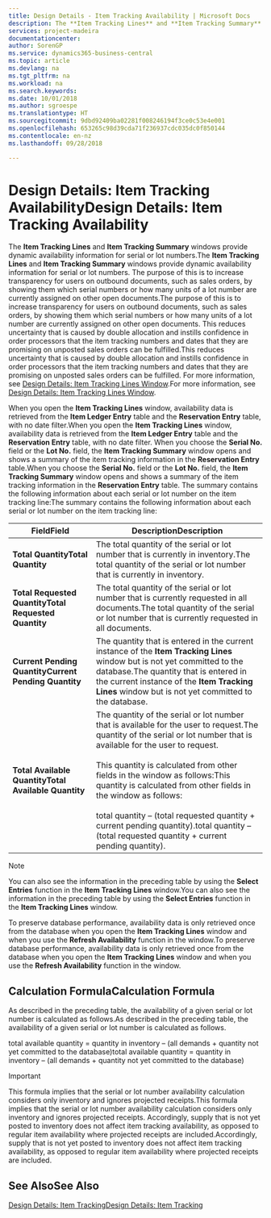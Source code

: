 ```yaml
---
title: Design Details - Item Tracking Availability | Microsoft Docs
description: The **Item Tracking Lines** and **Item Tracking Summary** windows provide dynamic availability information for serial or lot numbers. The purpose of this is to increase transparency for users on outbound documents, such as sales orders, by showing them which serial numbers or how many units of a lot number are currently assigned on other open documents. This reduces uncertainty that is caused by double allocation and instills confidence in order processors that the item tracking numbers and dates that they are promising on unposted sales orders can be fulfilled.
services: project-madeira
documentationcenter: 
author: SorenGP
ms.service: dynamics365-business-central
ms.topic: article
ms.devlang: na
ms.tgt_pltfrm: na
ms.workload: na
ms.search.keywords: 
ms.date: 10/01/2018
ms.author: sgroespe
ms.translationtype: HT
ms.sourcegitcommit: 9dbd92409ba02281f008246194f3ce0c53e4e001
ms.openlocfilehash: 653265c98d39cda71f236937cdc035dc0f850144
ms.contentlocale: en-nz
ms.lasthandoff: 09/28/2018

---
```

# <a name="design-details-item-tracking-availability"></a><span data-ttu-id="96cde-105">Design Details: Item Tracking Availability</span><span class="sxs-lookup"><span data-stu-id="96cde-105">Design Details: Item Tracking Availability</span></span>
<span data-ttu-id="96cde-106">The **Item Tracking Lines** and **Item Tracking Summary** windows provide dynamic availability information for serial or lot numbers.</span><span class="sxs-lookup"><span data-stu-id="96cde-106">The **Item Tracking Lines** and **Item Tracking Summary** windows provide dynamic availability information for serial or lot numbers.</span></span> <span data-ttu-id="96cde-107">The purpose of this is to increase transparency for users on outbound documents, such as sales orders, by showing them which serial numbers or how many units of a lot number are currently assigned on other open documents.</span><span class="sxs-lookup"><span data-stu-id="96cde-107">The purpose of this is to increase transparency for users on outbound documents, such as sales orders, by showing them which serial numbers or how many units of a lot number are currently assigned on other open documents.</span></span> <span data-ttu-id="96cde-108">This reduces uncertainty that is caused by double allocation and instills confidence in order processors that the item tracking numbers and dates that they are promising on unposted sales orders can be fulfilled.</span><span class="sxs-lookup"><span data-stu-id="96cde-108">This reduces uncertainty that is caused by double allocation and instills confidence in order processors that the item tracking numbers and dates that they are promising on unposted sales orders can be fulfilled.</span></span> <span data-ttu-id="96cde-109">For more information, see [Design Details: Item Tracking Lines Window](design-details-item-tracking-lines-window.md).</span><span class="sxs-lookup"><span data-stu-id="96cde-109">For more information, see [Design Details: Item Tracking Lines Window](design-details-item-tracking-lines-window.md).</span></span>  

 <span data-ttu-id="96cde-110">When you open the **Item Tracking Lines** window, availability data is retrieved from the **Item Ledger Entry** table and the **Reservation Entry** table, with no date filter.</span><span class="sxs-lookup"><span data-stu-id="96cde-110">When you open the **Item Tracking Lines** window, availability data is retrieved from the **Item Ledger Entry** table and the **Reservation Entry** table, with no date filter.</span></span> <span data-ttu-id="96cde-111">When you choose the **Serial No.** field or the **Lot No.** field, the **Item Tracking Summary** window opens and shows a summary of the item tracking information in the **Reservation Entry** table.</span><span class="sxs-lookup"><span data-stu-id="96cde-111">When you choose the **Serial No.** field or the **Lot No.** field, the **Item Tracking Summary** window opens and shows a summary of the item tracking information in the **Reservation Entry** table.</span></span> <span data-ttu-id="96cde-112">The summary contains the following information about each serial or lot number on the item tracking line:</span><span class="sxs-lookup"><span data-stu-id="96cde-112">The summary contains the following information about each serial or lot number on the item tracking line:</span></span>  

|<span data-ttu-id="96cde-113">Field</span><span class="sxs-lookup"><span data-stu-id="96cde-113">Field</span></span>|<span data-ttu-id="96cde-114">Description</span><span class="sxs-lookup"><span data-stu-id="96cde-114">Description</span></span>|  
|---------------------------------|---------------------------------------|  
|<span data-ttu-id="96cde-115">**Total Quantity**</span><span class="sxs-lookup"><span data-stu-id="96cde-115">**Total Quantity**</span></span>|<span data-ttu-id="96cde-116">The total quantity of the serial or lot number that is currently in inventory.</span><span class="sxs-lookup"><span data-stu-id="96cde-116">The total quantity of the serial or lot number that is currently in inventory.</span></span>|  
|<span data-ttu-id="96cde-117">**Total Requested Quantity**</span><span class="sxs-lookup"><span data-stu-id="96cde-117">**Total Requested Quantity**</span></span>|<span data-ttu-id="96cde-118">The total quantity of the serial or lot number that is currently requested in all documents.</span><span class="sxs-lookup"><span data-stu-id="96cde-118">The total quantity of the serial or lot number that is currently requested in all documents.</span></span>|  
|<span data-ttu-id="96cde-119">**Current Pending Quantity**</span><span class="sxs-lookup"><span data-stu-id="96cde-119">**Current Pending Quantity**</span></span>|<span data-ttu-id="96cde-120">The quantity that is entered in the current instance of the **Item Tracking Lines** window but is not yet committed to the database.</span><span class="sxs-lookup"><span data-stu-id="96cde-120">The quantity that is entered in the current instance of the **Item Tracking Lines** window but is not yet committed to the database.</span></span>|  
|<span data-ttu-id="96cde-121">**Total Available Quantity**</span><span class="sxs-lookup"><span data-stu-id="96cde-121">**Total Available Quantity**</span></span>|<span data-ttu-id="96cde-122">The quantity of the serial or lot number that is available for the user to request.</span><span class="sxs-lookup"><span data-stu-id="96cde-122">The quantity of the serial or lot number that is available for the user to request.</span></span><br /><br /> <span data-ttu-id="96cde-123">This quantity is calculated from other fields in the window as follows:</span><span class="sxs-lookup"><span data-stu-id="96cde-123">This quantity is calculated from other fields in the window as follows:</span></span><br /><br /> <span data-ttu-id="96cde-124">total quantity – (total requested quantity + current pending quantity).</span><span class="sxs-lookup"><span data-stu-id="96cde-124">total quantity – (total requested quantity + current pending quantity).</span></span>|  

> [!NOTE]  
>  <span data-ttu-id="96cde-125">You can also see the information in the preceding table by using the **Select Entries** function in the **Item Tracking Lines** window.</span><span class="sxs-lookup"><span data-stu-id="96cde-125">You can also see the information in the preceding table by using the **Select Entries** function in the **Item Tracking Lines** window.</span></span>  

 <span data-ttu-id="96cde-126">To preserve database performance, availability data is only retrieved once from the database when you open the **Item Tracking Lines** window and when you use the **Refresh Availability** function in the window.</span><span class="sxs-lookup"><span data-stu-id="96cde-126">To preserve database performance, availability data is only retrieved once from the database when you open the **Item Tracking Lines** window and when you use the **Refresh Availability** function in the window.</span></span>  

## <a name="calculation-formula"></a><span data-ttu-id="96cde-127">Calculation Formula</span><span class="sxs-lookup"><span data-stu-id="96cde-127">Calculation Formula</span></span>  
 <span data-ttu-id="96cde-128">As described in the preceding table, the availability of a given serial or lot number is calculated as follows.</span><span class="sxs-lookup"><span data-stu-id="96cde-128">As described in the preceding table, the availability of a given serial or lot number is calculated as follows.</span></span>  

 <span data-ttu-id="96cde-129">total available quantity = quantity in inventory – (all demands + quantity not yet committed to the database)</span><span class="sxs-lookup"><span data-stu-id="96cde-129">total available quantity = quantity in inventory – (all demands + quantity not yet committed to the database)</span></span>  

> [!IMPORTANT]  
>  <span data-ttu-id="96cde-130">This formula implies that the serial or lot number availability calculation considers only inventory and ignores projected receipts.</span><span class="sxs-lookup"><span data-stu-id="96cde-130">This formula implies that the serial or lot number availability calculation considers only inventory and ignores projected receipts.</span></span> <span data-ttu-id="96cde-131">Accordingly, supply that is not yet posted to inventory does not affect item tracking availability, as opposed to regular item availability where projected receipts are included.</span><span class="sxs-lookup"><span data-stu-id="96cde-131">Accordingly, supply that is not yet posted to inventory does not affect item tracking availability, as opposed to regular item availability where projected receipts are included.</span></span>  

## <a name="see-also"></a><span data-ttu-id="96cde-132">See Also</span><span class="sxs-lookup"><span data-stu-id="96cde-132">See Also</span></span>  
 [<span data-ttu-id="96cde-133">Design Details: Item Tracking</span><span class="sxs-lookup"><span data-stu-id="96cde-133">Design Details: Item Tracking</span></span>](design-details-item-tracking.md)


